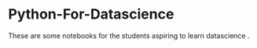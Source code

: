 # Python-For-Datascience
These are some notebooks  for the  students aspiring to learn datascience  .
